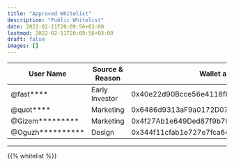 ```yaml
---
title: "Approved Whitelist"
description: "Public Whitelist"
date: 2022-02-11T20:09:56+03:00
lastmod: 2022-02-11T20:09:56+03:00
draft: false
images: []
---
```

<div class="table-responsive">

| **User Name**    | **Source & Reason** | **Wallet address**                         |
|------------------|---------------------|--------------------------------------------|
| @fast****        | Early Investor      | 0x40e22d90Bcce56e4118fbe4C4404481d3B752bD2 |
| @quot****        | Marketing           | 0x6486d9313aF9a0172D07760ED309EA608b16c97e |
| @Gizem*********  | Marketing           | 0x4f27Ab1e649Ded87f9b79420b11B7c68d08E9432 |
| @Oguzh********** | Design              | 0x344f11cfab1e727e7fca6412d6d8d4b6eaa45c71 |

</div>

------------

{{% whitelist %}}
